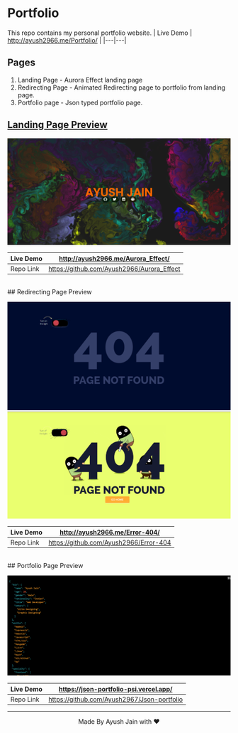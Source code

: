 # Portfolio
This repo contains my personal portfolio website.
| Live Demo | http://ayush2966.me/Portfolio/ |
|---|---|

## Pages
1. Landing Page - Aurora Effect landing page
2. Redirecting Page - Animated Redirecting page to portfolio from landing page.
3. Portfolio page - Json typed portfolio page.


## <u> Landing Page Preview </u>
<p>
  <img src="images/Screenshot%202023-06-21%20133504.png"/>
</p>

|Live Demo| http://ayush2966.me/Aurora_Effect/ |
|----|----|
|Repo Link| https://github.com/Ayush2966/Aurora_Effect |
<br>
## Redirecting Page Preview 
<p>
  <img src="images/a1.png"/>
  <img src="images/a2.png"/>  
</p>

|Live Demo| http://ayush2966.me/Error-404/ |
|----|----|
|Repo Link| https://github.com/Ayush2966/Error-404 |
<br>
## Portfolio Page Preview 
<p>
  <img src="images/a3.png"/>  
</p>

|Live Demo| https://json-portfolio-psi.vercel.app/ |
|----|----|
|Repo Link| https://github.com/Ayush2967/Json-portfolio |
<hr>
<p align="center">
  Made By Ayush Jain with ❤️
  </p>
